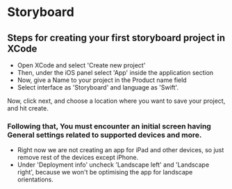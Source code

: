
# Storyboard

## Steps for creating your first storyboard project in XCode

  * Open XCode and select 'Create new project'
  * Then, under the iOS panel select 'App' inside the application section
  * Now, give a Name to your project in the Product name field
  * Select interface as 'Storyboard' and language as 'Swift'.

Now, click next, and choose a location where you want to save your project, and hit create.


### Following that, You must encounter an initial screen having General settings related to supported devices and more.

   * Right now we are not creating an app for iPad and other devices, so just remove rest of the devices except iPhone.
   * Under 'Deployment info' uncheck 'Landscape left' and 'Landscape right', because we won't be optimising the app for landscape orientations.
    
